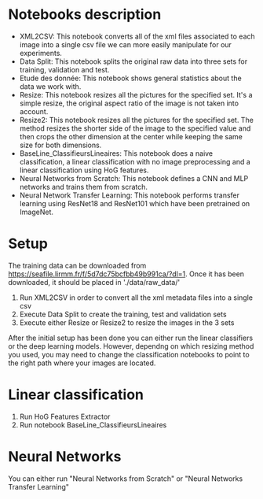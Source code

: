 # Notebooks description

* XML2CSV: This notebook converts all of the xml files associated to each image into a single csv file we can more easily manipulate for our experiments.
* Data Split: This notebook splits the original raw data into three sets for training, validation and test.
* Etude des donnée: This notebook shows general statistics about the data we work with.
* Resize: This notebook resizes all the pictures for the specified set. It's a simple resize, the original aspect ratio of the image is not taken into account.
* Resize2: This notebook resizes all the pictures for the specified set. The method resizes the shorter side of the image to the specified value and then crops the other dimension at the center while keeping the same size for both dimensions.
* BaseLine_ClassifieursLineaires: This notebook does a naive classification, a linear classification with no image preprocessing and a linear classification using HoG features.
* Neural Networks from Scratch: This notebook defines a CNN and MLP networks and trains them from scratch.
* Neural Network Transfer Learning: This notebook performs transfer learning using ResNet18 and ResNet101 which have been pretrained on ImageNet.

# Setup

The training data can be downloaded from https://seafile.lirmm.fr/f/5d7dc75bcfbb49b991ca/?dl=1. Once it has been downloaded, it should be placed in './data/raw_data/'

1. Run XML2CSV in order to convert all the xml metadata files into a single csv
2. Execute Data Split to create the training, test and validation sets
3. Execute either Resize or Resize2 to resize the images in the 3 sets

After the initial setup has been done you can either run the linear classifiers or the deep learning models. However, dependng on which resizing method you used, you may need to change the classification notebooks to point to the right path where your images are located.

# Linear classification

1. Run HoG Features Extractor 
2. Run notebook BaseLine_ClassifieursLineaires

# Neural Networks

You can either run "Neural Networks from Scratch" or "Neural Networks Transfer Learning"

